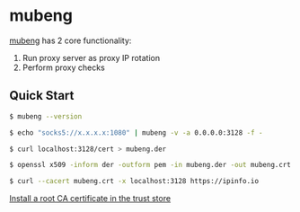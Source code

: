 mubeng
======

[mubeng][1] has 2 core functionality:

1. Run proxy server as proxy IP rotation
2. Perform proxy checks

## Quick Start

```bash
$ mubeng --version

$ echo "socks5://x.x.x.x:1080" | mubeng -v -a 0.0.0.0:3128 -f -

$ curl localhost:3128/cert > mubeng.der

$ openssl x509 -inform der -outform pem -in mubeng.der -out mubeng.crt

$ curl --cacert mubeng.crt -x localhost:3128 https://ipinfo.io
```

[Install a root CA certificate in the trust store][2]

[1]: https://github.com/kitabisa/mubeng
[2]: https://ubuntu.com/server/docs/install-a-root-ca-certificate-in-the-trust-store
